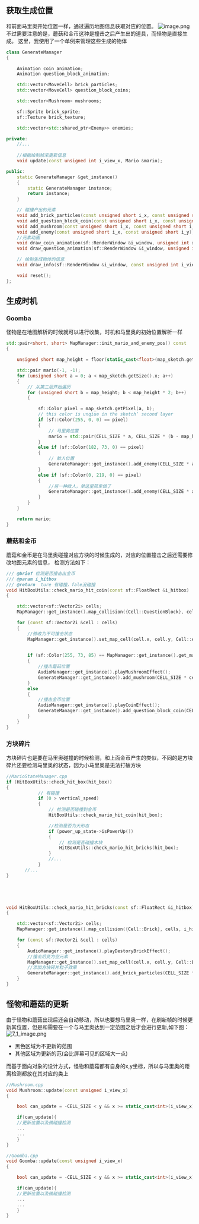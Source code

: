 ## 获取生成位置
和前面马里奥开始位置一样，通过遍历地图信息获取对应的位置。
![image.png](https://cdn.nlark.com/yuque/0/2023/png/22094584/1692700048451-fa1eebb3-8b6f-44bd-8d4c-ea46c4249030.png#averageHue=%23201d1d&clientId=u80b7f7b4-5a50-4&from=paste&height=548&id=u2aa28759&originHeight=548&originWidth=1530&originalType=binary&ratio=1&rotation=0&showTitle=false&size=115100&status=done&style=none&taskId=u11626ba9-7201-432d-b8e7-f3bdf46cea1&title=&width=1530)
不过需要注意的是，蘑菇和金币这种是撞击之后产生出的道具，而怪物是直接生成。
这里，我使用了一个单例来管理这些生成的物体
```cpp
class GenerateManager
{

    Animation coin_animation;
    Animation question_block_animation;

    std::vector<MoveCell> brick_particles;
    std::vector<MoveCell> question_block_coins;

    std::vector<Mushroom> mushrooms;

    sf::Sprite brick_sprite;
    sf::Texture brick_texture;

    std::vector<std::shared_ptr<Enemy>> enemies;

private:
    //...
	
    //根据绘制帧来更新信息
    void update(const unsigned int i_view_x, Mario &mario);

public:
    static GenerateManager &get_instance()
    {
        static GenerateManager instance;
        return instance;
    }

    // 碰撞产出的元素
    void add_brick_particles(const unsigned short i_x, const unsigned short i_y);
    void add_question_block_coin(const unsigned short i_x, const unsigned short i_y);
    void add_mushroom(const unsigned short i_x, const unsigned short i_y);
    void add_enemy(const unsigned short i_x, const unsigned short i_y);
    //元素动画
    void draw_coin_animation(sf::RenderWindow &i_window, unsigned int x, unsigned int y);
    void draw_question_animation(sf::RenderWindow &i_window, unsigned int x, unsigned int y);

    // 绘制生成物体的信息
    void draw_info(sf::RenderWindow &i_window, const unsigned int i_view_x, Mario &mario);

    void reset();
};
```

## 生成时机
### Goomba
怪物是在地图解析的时候就可以进行收集，时机和马里奥的初始位置解析一样
```cpp
std::pair<short, short> MapManager::init_mario_and_enemy_pos() const
{

    unsigned short map_height = floor(static_cast<float>(map_sketch.getSize().y) / MAP_SKETCH_LAYER);

    std::pair mario(-1, -1);
    for (unsigned short a = 0; a < map_sketch.getSize().x; a++)
    {
        // 从第二层开始遍历
        for (unsigned short b = map_height; b < map_height * 2; b++)
        {

            sf::Color pixel = map_sketch.getPixel(a, b);
            // this color is unqiue in the sketch‘ second layer
            if (sf::Color(255, 0, 0) == pixel)
            {
                // 马里奥位置
                mario = std::pair(CELL_SIZE * a, CELL_SIZE * (b - map_height));
            }
            else if (sf::Color(182, 73, 0) == pixel)
            {
                // 敌人位置
                GenerateManager::get_instance().add_enemy(CELL_SIZE * a, CELL_SIZE * (b - map_height));
            }
            else if (sf::Color(0, 219, 0) == pixel)
            {
                //另一种敌人，单这里简单做了
                GenerateManager::get_instance().add_enemy(CELL_SIZE * a, CELL_SIZE * (b - map_height));
            }
        }
    }

    return mario;
}
```
### 蘑菇和金币
蘑菇和金币是在马里奥碰撞对应方块的时候生成的，对应的位置撞击之后还需要修改地图元素的信息，
检测方法如下：
```cpp
/// @brief 检测是否撞击出金币
/// @param i_hitbox
/// @return  ture 有碰撞，fale没碰撞
void HitBoxUtils::check_mario_hit_coin(const sf::FloatRect &i_hitbox)
{

    std::vector<sf::Vector2i> cells;
    MapManager::get_instance().map_collision({Cell::QuestionBlock}, cells, i_hitbox);

    for (const sf::Vector2i &cell : cells)
    {
        //修改为不可撞击状态
        MapManager::get_instance().set_map_cell(cell.x, cell.y, Cell::ActivatedQuestionBlock);

       
        if (sf::Color(255, 73, 85) == MapManager::get_instance().get_map_sketch_pixel(cell.x, cell.y))
        {
            //撞击蘑菇位置
            AudioManager::get_instance().playMushroomEffect();
            GenerateManager::get_instance().add_mushroom(CELL_SIZE * cell.x, CELL_SIZE * cell.y);
        }
        else
        {
            //撞击金币位置
            AudioManager::get_instance().playCoinEffect();
            GenerateManager::get_instance().add_question_block_coin(CELL_SIZE * cell.x, CELL_SIZE * cell.y);
        }
    }
}
```

### 方块碎片
方块碎片也是要在马里奥碰撞的时候检测，和上面金币产生的类似，不同的是方块碎片还要检测马里奥的状态，因为小马里奥是无法打破方块
```cpp
//MarioStateManager.cpp
if (HitBoxUtils::check_hit_box(hit_box))
{
            // 有碰撞
            if (0 > vertical_speed)
            {
                // 检测是否碰撞到金币
                HitBoxUtils::check_mario_hit_coin(hit_box);

                //检测是否为大形态
                if (power_up_state->isPowerUp())
                {
                    // 检测是否碰撞木块
                    HitBoxUtils::check_mario_hit_bricks(hit_box);
                }
                //...
            }
       //...     
}

      



void HitBoxUtils::check_mario_hit_bricks(const sf::FloatRect &i_hitbox)
{

    std::vector<sf::Vector2i> cells;
    MapManager::get_instance().map_collision({Cell::Brick}, cells, i_hitbox);

    for (const sf::Vector2i &cell : cells)
    {
        AudioManager::get_instance().playDestoryBrickEffect();
        //撞击后变为空元素
        MapManager::get_instance().set_map_cell(cell.x, cell.y, Cell::Empty);
        //添加方块碎片粒子效果
        GenerateManager::get_instance().add_brick_particles(CELL_SIZE * cell.x, CELL_SIZE * cell.y);
    }
}
```

## 怪物和蘑菇的更新
由于怪物和蘑菇出现后还会自动移动，所以也要想马里奥一样，在刷新帧的时候更新其位置，但是和需要在一个与马里奥达到一定范围之后才会进行更新,如下图：
![7_1_image.png](https://cdn.nlark.com/yuque/0/2023/png/22094584/1692750549894-89e49a37-5f4a-4735-8bec-76e47670fa8b.png#averageHue=%233c99ad&clientId=u08899c80-fe75-4&from=drop&id=u0c683218&originHeight=502&originWidth=1273&originalType=binary&ratio=1&rotation=0&showTitle=false&size=58219&status=done&style=none&taskId=ua5f4f4c8-4215-4d2a-8c74-75a05049586&title=)

- 黑色区域为不更新的范围
- 其他区域为更新的范(会比屏幕可见的区域大一点)

而基于面向对象的设计方式，怪物和蘑菇都有自身的x,y坐标，所以与马里奥的距离检测都放在其对应的类上
```cpp
//Mushroom.cpp
void Mushroom::update(const unsigned i_view_x)
{

    bool can_update = -CELL_SIZE < y && x >= static_cast<int>(i_view_x) - CELL_SIZE - ENTITY_UPDATE_AREA && x < ENTITY_UPDATE_AREA + SCREEN_WIDTH + i_view_x && y < SCREEN_HEIGHT;

    if(can_update){
    //更新位置以及做碰撞检测
	...
    ...
	}
}

//Goomba.cpp
void Goomba::update(const unsigned i_view_x)
{

    bool can_update = -CELL_SIZE < y && x >= static_cast<int>(i_view_x) - CELL_SIZE - ENTITY_UPDATE_AREA && x < ENTITY_UPDATE_AREA + SCREEN_WIDTH + i_view_x && y < SCREEN_HEIGHT;

    if(can_update){
    //更新位置以及做碰撞检测
	...
    ...
	}
}    
```


















